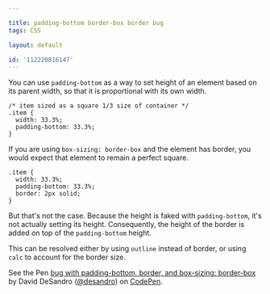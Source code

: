 ```yaml
---

title: padding-bottom border-box border bug
tags: CSS

layout: default

id: '112220816147'
---
```


You can use `padding-bottom` as a way to set height of an element based on its parent width, so that it is proportional with its own width.

    /* item sized as a square 1/3 size of container */
    .item {
      width: 33.3%;
      padding-bottom: 33.3%;
    }

If you are using `box-sizing: border-box` and the element has border, you would expect that element to remain a perfect square.

    .item {
      width: 33.3%;
      padding-bottom: 33.3%;
      border: 2px solid;
    }

But that's not the case. Because the height is faked with `padding-bottom`, it's not actually setting its height. Consequently, the height of the border is added on top of the `padding-bottom` height.

This can be resolved either by using `outline` instead of border, or using `calc` to account for the border size.

<p data-height="419" data-theme-id="0" data-slug-hash="wBXqLB" data-default-tab="result" data-user="desandro" class='codepen'>See the Pen <a href='http://codepen.io/desandro/pen/wBXqLB/'>bug with padding-bottom, border, and box-sizing: border-box</a> by David DeSandro (<a href='http://codepen.io/desandro'>@desandro</a>) on <a href='http://codepen.io'>CodePen</a>.</p>
<script async src="//assets.codepen.io/assets/embed/ei.js"></script>

